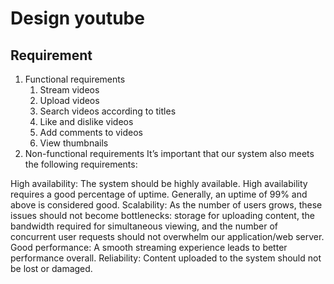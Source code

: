 # Design youtube
## Requirement
1. Functional requirements
    1. Stream videos
    1. Upload videos
    1. Search videos according to titles
    1. Like and dislike videos
    1. Add comments to videos
    1. View thumbnails
1. Non-functional requirements
It’s important that our system also meets the following requirements:

High availability: The system should be highly available. High availability requires a good percentage of uptime. Generally, an uptime of 99% and above is considered good.
Scalability: As the number of users grows, these issues should not become bottlenecks: storage for uploading content, the bandwidth required for simultaneous viewing, and the number of concurrent user requests should not overwhelm our application/web server.
Good performance: A smooth streaming experience leads to better performance overall.
Reliability: Content uploaded to the system should not be lost or damaged.
